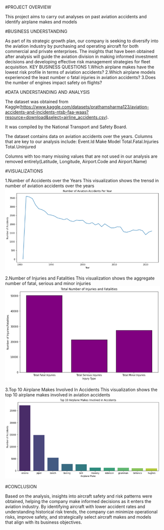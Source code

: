 #PROJECT OVERVIEW

This project aims to carry out analyses on past aviation accidents and identify airplane makes and models


#BUSINESS UNDERSTANDING

As part of its strategic growth plan, our company is seeking to diversify into the aviation industry by purchasing and operating aircraft for both commercial and private enterprises. 
The insights that have been obtained after analysis will guide the aviation division in making informed investment decisions and developing effective risk management strategies for fleet acquisition.
KEY BUSINESS QUESTIONS
1.Which airplane makes have the lowest risk profile in terms of aviation accidents?
2.Which airplane models experienced the least number o fatal injuries in aviation accidents?
3.Does the number of engines impact safety on flights?


#DATA UNDERSTANDING AND ANALYSIS

The dataset was obtained from Kaggle(https://www.kaggle.com/datasets/prathamsharma123/aviation-accidents-and-incidents-ntsb-faa-waas?resource=download&select=airline_accidents.csv). 

It was compiled by the National Transport and Safety Board.

The dataset contains data on aviation accidents over the years.
Columns that are key to our analysis include:
    Event.Id 
    Make
    Model
    Total.Fatal.Injuries
    Total.Uninjured

Columns with too many missing values that are not used in our analysis are removed entirely(Latitude, Longitude, Airport.Code and Airport.Name)


#VISUALIZATIONS

1.Number of Accidents over the Years
This visualization shows the trensd in number of aviation accidents over the years
![alt text](Accidents-Over-The-Years.png)

2.Number of Injuries and Fatalities
This visualization shows the aggregate number of fatal, serious and minor injuries
![alt text](Number-of-Injuries-and-Fatalities.png)

3.Top 10 Airplane Makes Involved In Accidents
This visualization shows the top 10 airplane makes involved in aviation accidents
![alt text](Top-10-Airplane-Makes-involved-in-Accidents.png)


#CONCLUSION

Based on the analysis, insights into aircraft safety and risk patterns were obtained, helping the company make informed decisions as it enters the aviation industry. By identifying aircraft with lower accident rates and understanding historical risk trends, the company can minimize operational risks, improve safety, and strategically select aircraft makes and models that align with its business objectives.





